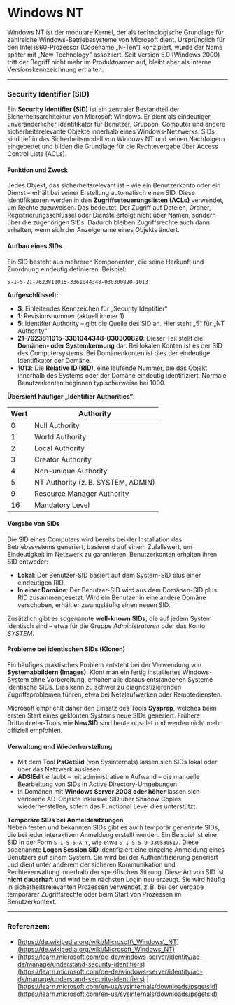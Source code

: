 # Windows NT

Windows NT ist der modulare Kernel, der als technologische Grundlage für zahlreiche Windows-Betriebssysteme von Microsoft dient. Ursprünglich für den Intel i860-Prozessor (Codename „N-Ten“) konzipiert, wurde der Name später mit „New Technology“ assoziiert. Seit Version 5.0 (Windows 2000) tritt der Begriff nicht mehr im Produktnamen auf, bleibt aber als interne Versionskennzeichnung erhalten.

***

### Security Identifier (SID)

Ein **Security Identifier (SID)** ist ein zentraler Bestandteil der Sicherheitsarchitektur von Microsoft Windows. Er dient als eindeutiger, unveränderlicher Identifikator für Benutzer, Gruppen, Computer und andere sicherheitsrelevante Objekte innerhalb eines Windows-Netzwerks. SIDs sind tief in das Sicherheitsmodell von Windows NT und seinen Nachfolgern eingebettet und bilden die Grundlage für die Rechtevergabe über Access Control Lists (ACLs).

#### Funktion und Zweck

Jedes Objekt, das sicherheitsrelevant ist – wie ein Benutzerkonto oder ein Dienst – erhält bei seiner Erstellung automatisch einen SID. Diese Identifikatoren werden in den **Zugriffssteuerungslisten (ACLs)** verwendet, um Rechte zuzuweisen. Das bedeutet: Der Zugriff auf Dateien, Ordner, Registrierungsschlüssel oder Dienste erfolgt nicht über Namen, sondern über die zugehörigen SIDs. Dadurch bleiben Zugriffsrechte auch dann erhalten, wenn sich der Anzeigename eines Objekts ändert.

#### Aufbau eines SIDs

Ein SID besteht aus mehreren Komponenten, die seine Herkunft und Zuordnung eindeutig definieren. Beispiel:

```
S-1-5-21-7623811015-3361044348-030300820-1013
```

**Aufgeschlüsselt:**

* **S**: Einleitendes Kennzeichen für „Security Identifier“
* **1**: Revisionsnummer (aktuell immer 1)
* **5**: Identifier Authority – gibt die Quelle des SID an. Hier steht „5“ für „NT Authority“
* **21-7623811015-3361044348-030300820**: Dieser Teil stellt die **Domänen- oder Systemkennung** dar. Bei lokalen Konten ist es der SID des Computersystems. Bei Domänenkonten ist dies der eindeutige Identifikator der Domäne.
* **1013**: Die **Relative ID (RID)**, eine laufende Nummer, die das Objekt innerhalb des Systems oder der Domäne eindeutig identifiziert. Normale Benutzerkonten beginnen typischerweise bei 1000.

**Übersicht häufiger „Identifier Authorities“:**

| Wert | Authority                          |
| ---- | ---------------------------------- |
| 0    | Null Authority                     |
| 1    | World Authority                    |
| 2    | Local Authority                    |
| 3    | Creator Authority                  |
| 4    | Non-unique Authority               |
| 5    | NT Authority (z. B. SYSTEM, ADMIN) |
| 9    | Resource Manager Authority         |
| 16   | Mandatory Level                    |

#### Vergabe von SIDs

Die SID eines Computers wird bereits bei der Installation des Betriebssystems generiert, basierend auf einem Zufallswert, um Eindeutigkeit im Netzwerk zu garantieren. Benutzerkonten erhalten ihren SID entweder:

* **Lokal**: Der Benutzer-SID basiert auf dem System-SID plus einer eindeutigen RID.
* **In einer Domäne**: Der Benutzer-SID wird aus dem Domänen-SID plus RID zusammengesetzt. Wird ein Benutzer in eine andere Domäne verschoben, erhält er zwangsläufig einen neuen SID.

Zusätzlich gibt es sogenannte **well-known SIDs**, die auf jedem System identisch sind – etwa für die Gruppe _Administratoren_ oder das Konto _SYSTEM_.

#### Probleme bei identischen SIDs (Klonen)

Ein häufiges praktisches Problem entsteht bei der Verwendung von **Systemabbildern (Images)**: Klont man ein fertig installiertes Windows-System ohne Vorbereitung, erhalten alle daraus entstandenen Systeme identische SIDs. Dies kann zu schwer zu diagnostizierenden Zugriffsproblemen führen, etwa bei Netzlaufwerken oder Remotediensten.

Microsoft empfiehlt daher den Einsatz des Tools **Sysprep**, welches beim ersten Start eines geklonten Systems neue SIDs generiert. Frühere Drittanbieter-Tools wie **NewSID** sind heute obsolet und werden nicht mehr offiziell empfohlen.

#### Verwaltung und Wiederherstellung

* Mit dem Tool **PsGetSid** (von Sysinternals) lassen sich SIDs lokal oder über das Netzwerk auslesen.
* **ADSIEdit** erlaubt – mit administrativem Aufwand – die manuelle Bearbeitung von SIDs in Active Directory-Umgebungen.
* In Domänen mit **Windows Server 2008 oder höher** lassen sich verlorene AD-Objekte inklusive SID über Shadow Copies wiederherstellen, sofern das Functional Level dies unterstützt.

**Temporäre SIDs bei Anmeldesitzungen**\
Neben festen und bekannten SIDs gibt es auch temporär generierte SIDs, die bei jeder interaktiven Anmeldung erstellt werden. Ein Beispiel ist eine SID in der Form `S-1-5-5-X-Y`, wie etwa `S-1-5-5-0-336530617`. Diese sogenannte **Logon Session SID** identifiziert eine einzelne Anmeldung eines Benutzers auf einem System. Sie wird bei der Authentifizierung generiert und dient unter anderem der sicheren Kommunikation und Rechteverwaltung innerhalb der spezifischen Sitzung. Diese Art von SID ist **nicht dauerhaft** und wird beim nächsten Login neu erzeugt. Sie wird häufig in sicherheitsrelevanten Prozessen verwendet, z. B. bei der Vergabe temporärer Zugriffsrechte oder beim Start von Prozessen im Benutzerkontext.

***

### Referenzen:

* [https://de.wikipedia.org/wiki/Microsoft\_Windows\_NT](https://de.wikipedia.org/wiki/Microsoft_Windows_NT)
* [https://learn.microsoft.com/de-de/windows-server/identity/ad-ds/manage/understand-security-identifiers](https://learn.microsoft.com/de-de/windows-server/identity/ad-ds/manage/understand-security-identifiers) | [https://learn.microsoft.com/en-us/sysinternals/downloads/psgetsid](https://learn.microsoft.com/en-us/sysinternals/downloads/psgetsid)
